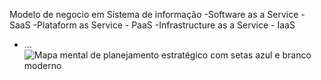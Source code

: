 Modelo de negocio em Sistema de informação
   -Software as a Service - SaaS
   -Plataform as Service - PaaS
   -Infrastructure as a Service - IaaS
   - ...
![Mapa mental de planejamento estratégico com setas azul e branco moderno](https://github.com/user-attachments/assets/dff473ee-666f-4c58-8554-38716047563f)
